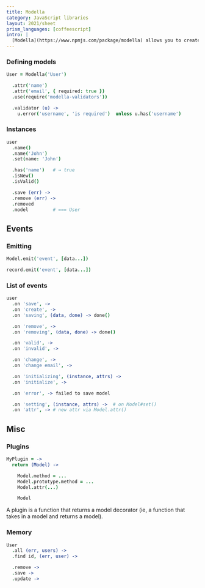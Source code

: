 ```yaml
---
title: Modella
category: JavaScript libraries
layout: 2021/sheet
prism_languages: [coffeescript]
intro: |
  [Modella](https://www.npmjs.com/package/modella) allows you to create simple models in JavaScript. This is a guide on basic usage of Modella in CoffeeScript.
---
```


### Defining models

```coffeescript
User = Modella('User')
```

```coffeescript
  .attr('name')
  .attr('email', { required: true })
  .use(require('modella-validators'))
```

```coffeescript
  .validator (u) ->
    u.error('username', 'is required')  unless u.has('username')
```

### Instances

```coffeescript
user
  .name()
  .name('John')
  .set(name: 'John')
```

```coffeescript
  .has('name')   # → true
  .isNew()
  .isValid()
```

```coffeescript
  .save (err) ->
  .remove (err) ->
  .removed
  .model         # === User
```

## Events

### Emitting

```coffeescript
Model.emit('event', [data...])
```

```coffeescript
record.emit('event', [data...])
```

### List of events

```coffeescript
user
  .on 'save', ->
  .on 'create', ->
  .on 'saving', (data, done) -> done()
```

```coffeescript
  .on 'remove', ->
  .on 'removing', (data, done) -> done()
```

```coffeescript
  .on 'valid', ->
  .on 'invalid', ->
```

```coffeescript
  .on 'change', ->
  .on 'change email', ->
```

```coffeescript
  .on 'initializing', (instance, attrs) ->
  .on 'initialize', ->
```

```coffeescript
  .on 'error', -> failed to save model
```

```coffeescript
  .on 'setting', (instance, attrs) ->  # on Model#set()
  .on 'attr', -> # new attr via Model.attr()
```

## Misc

### Plugins

```coffeescript
MyPlugin = ->
  return (Model) ->

    Model.method = ...
    Model.prototype.method = ...
    Model.attr(...)

    Model
```

A plugin is a function that returns a model decorator (ie, a function that takes in a model and returns a model).

### Memory

```coffeescript
User
  .all (err, users) ->
  .find id, (err, user) ->
```

```coffeescript
  .remove ->
  .save ->
  .update ->
```
